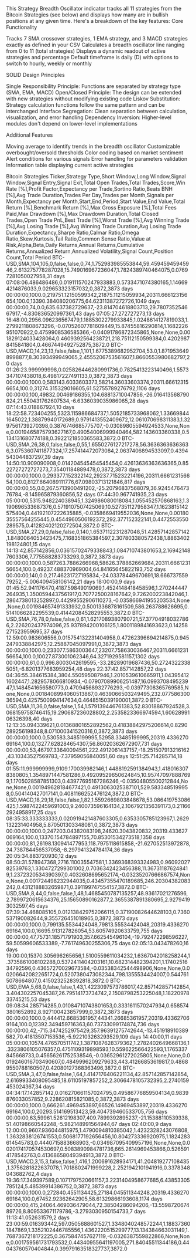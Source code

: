 This Strategy Breadth Oscillator indicator tracks all 11 strategies from the Bitcoin Strategies (see below) and displays how many are in bullish positions at any given time. Here's a breakdown of the key features:
Core Functionality

Tracks 7 SMA crossover strategies, 1 EMA strategy, and 3 MACD strategies exactly as defined in your CSV
Calculates a breadth oscillator line ranging from 0 to 11 (total strategies)
Displays a dynamic readout of active strategies and percentage
Default timeframe is daily (D) with options to switch to hourly, weekly or monthly

SOLID Design Principles

Single Responsibility Principle: Functions are separated by strategy type (SMA, EMA, MACD)
Open/Closed Principle: The design can be extended with new strategies without modifying existing code
Liskov Substitution: Strategy calculation functions follow the same pattern and can be interchanged
Interface Segregation: Clean separation between calculation, visualization, and error handling
Dependency Inversion: Higher-level modules don't depend on lower-level implementations

Additional Features

Moving average to identify trends in the breadth oscillator
Customizable overbought/oversold thresholds
Color coding based on market sentiment
Alert conditions for various signals
Error handling for parameters validation
Information table displaying current active strategies

Bitcoin Strategies
Ticker,Strategy Type,Short Window,Long Window,Signal Window,Signal Entry,Signal Exit,Total Open Trades,Total Trades,Score,Win Rate [%],Profit Factor,Expectancy per Trade,Sortino Ratio,Beats BNH [%],Avg Trade Duration,Trades Per Day,Trades per Month,Signals per Month,Expectancy per Month,Start,End,Period,Start Value,End Value,Total Return [%],Benchmark Return [%],Max Gross Exposure [%],Total Fees Paid,Max Drawdown [%],Max Drawdown Duration,Total Closed Trades,Open Trade PnL,Best Trade [%],Worst Trade [%],Avg Winning Trade [%],Avg Losing Trade [%],Avg Winning Trade Duration,Avg Losing Trade Duration,Expectancy,Sharpe Ratio,Calmar Ratio,Omega Ratio,Skew,Kurtosis,Tail Ratio,Common Sense Ratio,Value at Risk,Alpha,Beta,Daily Returns,Annual Returns,Cumulative Returns,Annualized Return,Annualized Volatility,Signal Count,Position Count,Total Period
BTC-USD,SMA,104,105,0,false,false,0,74,1.752983985553844,59.45945945945946,2.613275778287028,15.749016967236047,1.7824389740464075,0.07697281050027958,31 days 07:08:06.486486486,0.019111570247933883,0.5733471074380165,1.146694214876033,9.029653323157032,0,3872,3873 days 00:00:00,1000.0,219751.12150599342,21875.11215059934,20311.666123156654,100.0,13390.384080206775,64.62311387272726,1049 days 00:00:00,74,0.0,635.637382729637,-23.814704618803713,29.780735254667917,-4.830836520997361,43 days 07:05:27.272727273,13 days 16:48:00,2956.096236567479,1.1885302279933845,1.0248614127819033,1.2799211808673296,-0.07052607781609449,15.87455816290814,1.1682226951070922,0.4759908536585366,-0.04091786872345865,None,None,0.001829124033428064,0.4609392564238721,218.75112150599384,0.42029878415841804,0.4667449492752875,3872.0
BTC-USD,MACD,14,23,13,false,false,1,101,1.6775389682952704,53.0,1.8719536498998877,8.30393499949065,2.4555206753561607,1.8660553980682797,20 days 01:26:23.999999998,0.025826446280991736,0.7825413223140496,1.5573347107438018,6.49817227491133,0,3872,3873 days 00:00:00,1000.0,583143.6033603373,58214.36033603374,20311.666123156654,100.0,31274.315329016605,61.52755789276792,1106 days 00:00:00,100,49832.00469186355,104.68813710047856,-26.016413568790824,21.550431762607534,-6.6336039035986065,28 days 07:14:43.018867924,10 days 18:22:58.723404255,5323.115986684737,1.5052185733968062,1.336698441645022,1.38879940172689,0.9791413552409672,12.061070698311383,1.3297561739270398,0.3876746685775707,-0.03089805594924533,None,None,0.0019465875793627167,0.49054006999940464,582.143603360338,0.5134131680774188,0.3922121850365583,3872.0
BTC-USD,SMA,26,38,0,false,false,0,55,1.6550276127217278,56.36363636363636,3.0753607411877324,17.257414472073084,2.0637406894533097,0.4394543044837297,39 days 14:50:10.909090908,0.014204545454545454,0.42613636363636365,0.8522727272727273,7.35401184889478,0,3872,3873 days 00:00:00,1000.0,293377.152322142,29237.715232214196,20311.666123156654,100.0,8127.664089111776,67.09803713121846,817 days 00:00:00,55,0.0,267.5713900491202,-25.20796837568079,36.924547647376784,-8.145965879360856,52 days 07:44:30.967741935,23 days 05:00:00,5315.948224038945,1.324986080018084,1.055452570868163,1.3190696533687376,0.5719107507425069,10.527351127958347,1.1623815142575404,0.44192107222635885,-0.0358669419552036,None,None,0.0018035557564255445,0.4544960506192372,292.377152322141,0.4472553550289575,0.41282402120272504,3872.0
BTC-USD,SMA,27,29,0,false,false,0,140,1.6537112231287048,51.42857142857142,1.8480064053423475,7.168351865384597,2.307803380572438,1.8863402198124801,15 days 14:13:42.857142856,0.03615702479338843,1.084710743801653,2.169421487603306,7.775588283733293,0,3872,3873 days 00:00:00,1000.0,587263.7886266968,58626.378862669684,20311.666123156654,100.0,49237.488370969004,64.84165645822193,752 days 00:00:00,140,0.0,217.46231727195834,-24.03378449670691,18.66673755979252,-5.006409458106142,21 days 18:00:00,9 days 01:45:52.941176470,4187.59849019069,1.4524148418458596,1.270244447264935,1.3500594437561917,0.7077250028167642,9.726200223842046,1.2864738013252897,0.44299552906110273,-0.035866941955203534,None,None,0.001984657491333932,0.5001336878161509,586.263788626695,0.5141066282295539,0.41442084528295553,3872.0
BTC-USD,SMA,76,78,0,false,false,0,61,1.6217089380790721,57.377049180327866,2.226202437974096,25.937894200106125,1.8001189841693623,0.14258271523959695,37 days 12:59:00.983606556,0.015754132231404958,0.47262396694214875,0.9452479338842975,12.25887045097991,0,3872,3873 days 00:00:00,1000.0,233077.5863003647,23207.758630036467,20311.666123156654,100.0,10027.873001062346,64.3271929581157,1302 days 00:00:00,61,0.0,996.8003042619595,-33.28289019687436,50.27243223385051,-6.8201377683959254,48 days 22:37:42.857142857,22 days 04:36:55.384615384,3804.550595087946,1.2010539610665911,1.043954121602447,1.2829578066810934,-0.07907089906251487,16.099370849523947,1.1484541656580773,0.47094568932776293,-0.03977308365769585,None,None,0.0018408994060513867,0.4639066503249495,232.07758630036594,0.4257500994147634,0.4648515039190001,3872.0
BTC-USD,SMA,11,36,0,false,false,1,54,1.579139446761383,52.83018867924528,3.068159758746415,19.290687236028802,2.2535823366974594,1.6062899106326398,40 days 12:13:35.094339621,0.01368801652892562,0.41838842975206614,0.8290289256198348,8.071000341520316,0,3872,3873 days 00:00:00,1000.0,530583.3485199995,52958.33485199995,20319.433627069164,100.0,13277.628284654307,56.86020362672907,731 days 00:00:00,53,46797.33640094561,222.4912061437157,-18.251507913216162,43.10343527569783,-7.37959056840051,60 days 12:51:25.714285714,18 days 01:55:11.999999999,9109.170039982146,1.4488192591384943,1.4180163078380805,1.3548971447581286,0.49209529650624845,10.957470978887699,1.1705028587851303,0.43977695167286246,-0.03504805500212844,None,None,0.001949628184677421,0.4913063025387101,529.5833485199958,0.504140427017141,0.4081166252476124,3872.0
BTC-USD,MACD,18,29,18,false,false,1,82,1.5592669803848678,53.086419753086425,1.5987422459691003,9.240073596164134,2.1067921356391173,0.211662924958917,25 days 08:35:33.333333333,0.020919421487603305,0.6353305785123967,1.2629132231404958,5.870501303348081,0,3872,3873 days 00:00:00,1000.0,247203.04382083198,24620.3043820832,20319.433627069164,100.0,13370.154784897155,70.85301534273518,1358 days 00:00:00,81,26198.130941477953,118.7975118615858,-21.627052513972878,24.738784456537058,-8.297941324784174,36 days 20:05:34.883720930,12 days 08:50:31.578947368,2716.110035547581,1.3369368393324983,0.9609202782539763,1.3304727299301002,0.7036342423456388,11.367311876248419,1.2372320534390397,0.4032608695652174,-0.03235207666867574,None,None,0.001724498232944035,0.43457355470189685,246.20304382083242,0.4312188832659871,0.391199747554157,3872.0
BTC-USD,SMA,8,44,0,false,false,1,48,1.4685450787135257,48.93617021276596,2.7899720615634376,25.15650890162877,2.3655387891380695,2.92794193032597,45 days 07:39:34.468085105,0.012138429752066115,0.37190082644628103,0.7360537190082644,9.355726451018965,0,3872,3873 days 00:00:00,1000.0,799135.5534424048,79813.55534424048,20319.433627069164,100.0,16695.913127826054,53.60574920633759,755 days 00:00:00,47,75731.18571791903,357.662545496104,-19.792472298596227,59.50599606533389,-7.761749630255306,75 days 02:05:13.043478260,16 days 19:00:00,15370.305696265656,1.5100559611034232,1.6367042018258244,1.3735861008102288,0.5372411404203161,10.682314482394201,1.1740251634792596,0.43657270029673584,-0.03538342544498906,None,None,0.002066420822651724,0.5207380473082344,798.1355534424007,0.5447615078664807,0.4150232528392818,3872.0
BTC-USD,EMA,5,68,0,false,false,1,43,1.4223097573786017,42.857142857142854,3.404302257045387,26.79514173734742,2.1508798253225048,1.1822097833745215,53 days 09:08:34.285714285,0.01084710743801653,0.3331611570247934,0.6585743801652892,8.927100423857999,0,3872,3873 days 00:00:00,1000.0,444412.6685361957,44341.26685361957,20319.433627069164,100.0,12392.349459716363,60.73733099174874,736 days 00:00:00,42,-715.3474252975429,357.96391275742644,-13.451918910389582,70.41813507153536,-5.922103263293529,109 days 14:40:00,11 days 05:00:00,10574.476570511742,1.3871087628379362,1.2782402649668136,1.3323806105076357,0.4751109319898593,10.559622566422593,1.1765337845668733,0.45656261752538546,-0.03652961272025805,None,None,0.0019246016703490607,0.4849996209279633,443.41266853619817,0.48689550788160507,0.42080127368363496,3872.0
BTC-USD,SMA,3,47,0,false,false,1,64,1.4147176406221134,42.857142857142854,2.6169933408095485,18.61105197857252,2.3066478105732395,2.2740159453024367,34 days 04:34:17.142857142,0.016270661157024795,0.49586776859504134,0.9839876033057852,9.228620815821085,0,3872,3873 days 00:00:00,1000.0,666261.4969453897,66526.14969453897,20319.433627069164,100.0,20293.514169513423,59.404739460533705,756 days 00:00:00,63,59961.52612198307,409.7899392895237,-21.15388110539338,51.40198660542248,-5.982148991564944,67 days 02:40:00,9 days 12:00:00,9607.936044815975,1.4790094810385042,1.4232328243076808,1.3632838126741553,0.5068177192656456,10.804273336920975,1.1824283614545783,0.4440715883668903,-0.034987095409957196,None,None,0.0020174170574530697,0.5083890984781736,665.2614969453866,0.5265914178542763,0.41368658049394913,3872.0
BTC-USD,MACD,3,15,3,false,false,1,416,1.200691628934171,41.204819277108435,1.3756281822637078,1.7018802471999228,2.2521942101941916,0.3378348043682762,4 days 19:36:17.349397589,0.1071797520661157,3.2231404958677685,6.43853305785124,5.48539914386752,0,3872,3873 days 00:00:00,1000.0,272840.4551134425,27184.045511344248,20319.433627069164,100.0,67452.92362642905,58.61329866193608,1174 days 00:00:00,415,24064.469036479044,72.38504286094206,-13.559872067489726,8.809533671179786,-3.2793030950154733,7 days 11:13:41.052631579,2 days 23:00:59.016393442,597.0505688601527,1.3348040248572244,1.188373601847869,1.3352102446785556,1.4362220515299777,13.134384663031149,1.7687367218172225,0.3675847457627119,-0.0326387559822866,None,None,0.001759561731793532,0.44340955641197005,271.84045511344186,0.44043760570404844,0.39979163518327737,3872.0
